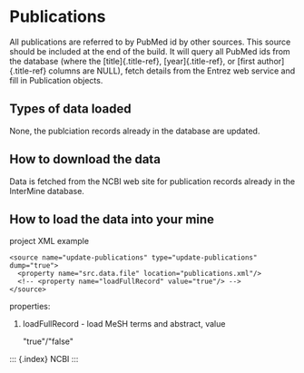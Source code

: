 # Publications

All publications are referred to by PubMed id by other sources. This source should be included at the end of the build. It will query all PubMed ids from the database \(where the \[title\]{.title-ref}, \[year\]{.title-ref}, or \[first author\]{.title-ref} columns are NULL\), fetch details from the Entrez web service and fill in Publication objects.

## Types of data loaded

None, the publciation records already in the database are updated.

## How to download the data

Data is fetched from the NCBI web site for publication records already in the InterMine database.

## How to load the data into your mine

project XML example

```text
<source name="update-publications" type="update-publications" dump="true">
  <property name="src.data.file" location="publications.xml"/>
  <!-- <property name="loadFullRecord" value="true"/> -->
</source>
```

properties:

1. loadFullRecord - load MeSH terms and abstract, value

   \"true\"/\"false\"

::: {.index} NCBI :::

